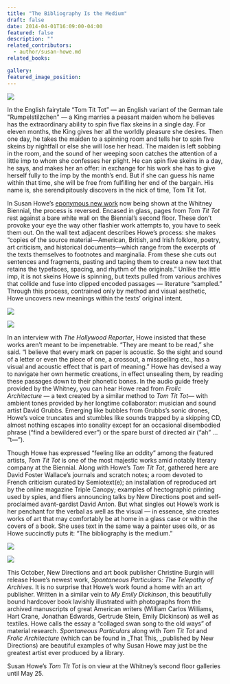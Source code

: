 ```yaml
---
title: "The Bibliography Is the Medium"
draft: false
date: 2014-04-01T16:09:00-04:00
featured: false
description: ""
related_contributors:
  - author/susan-howe.md
related_books:

gallery:
featured_image_position: 
---
```


![](https://ndbooks.imgix.net/TomTitTot.jpg)

In the English fairytale “Tom Tit Tot” — an English variant of the German tale "Rumpelstilzchen" — a King marries a peasant maiden whom he believes has the extraordinary ability to spin five flax skeins in a single day. For eleven months, the King gives her all the worldly pleasure she desires. Then one day, he takes the maiden to a spinning room and tells her to spin five skeins by nightfall or else she will lose her head. The maiden is left sobbing in the room, and the sound of her weeping soon catches the attention of a little imp to whom she confesses her plight. He can spin five skeins in a day, he says, and makes her an offer: in exchange for his work she has to give herself fully to the imp by the month’s end. But if she can guess his name within that time, she will be free from fulfilling her end of the bargain. His name is, she serendipitously discovers in the nick of time, Tom Tit Tot.

In Susan Howe’s [eponymous new work](http://whitney.org/Exhibitions/2014Biennial/SusanHowe) now being shown at the Whitney Biennial, the process is reversed. Encased in glass, pages from _Tom Tit Tot_ rest against a bare white wall on the Biennial’s second floor. These don’t provoke your eye the way other flashier work attempts to, you have to seek them out. On the wall text adjacent describes Howe’s process: she makes “copies of the source material—American, British, and Irish folklore, poetry, art criticism, and historical documents—which range from the excerpts of the texts themselves to footnotes and marginalia. From these she cuts out sentences and fragments, pasting and taping them to create a new text that retains the typefaces, spacing, and rhythm of the originals.” Unlike the little imp, it is not skeins Howe is spinning, but texts pulled from various archives that collide and fuse into clipped encoded passages — literature “sampled.” Through this process, contrained only by method and visual aesthetic, Howe uncovers new meanings within the texts’ original intent. 

![](https://ndbooks.imgix.net/photo_11.jpg)

![](https://ndbooks.imgix.net/photo_4.jpg)

In an interview with _The Hollywood Reporter_, Howe insisted that these works aren’t meant to be impenetrable. “They are meant to be read,” she said. “I believe that every mark on paper is acoustic. So the sight and sound of a letter or even the piece of one, a crossout, a misspelling etc., has a visual and acoustic effect that is part of meaning.” Howe has devised a way to navigate her own hermetic creations, in effect unsealing them, by reading these passages down to their phonetic bones. In the audio guide freely provided by the Whitney, you can hear Howe read from _Frolic Architecture_ — a text created by a similar method to _Tom Tit Tot_— with ambient tones provided by her longtime collaborator: musician and sound artist David Grubbs. Emerging like bubbles from Grubbs’s sonic drones, Howe’s voice truncates and stumbles like sounds trapped by a skipping CD, almost nothing escapes into sonality except for an occasional disembodied phrase (“find a bewildered ever”) or the spare burst of directed air (“ah” ... “t—”).

Though Howe has expressed “feeling like an oddity” among the featured artists, _Tom Tit Tot_ is one of the most majestic works amid notably literary company at the Biennial. Along with Howe’s _Tom Tit Tot_, gathered here are David Foster Wallace’s journals and scratch notes; a room devoted to French criticism curated by Semiotext(e); an installation of reproduced art by the online magazine Triple Canopy; examples of hectographic printing used by spies, and fliers announcing talks by New Directions poet and self-proclaimed avant-gardist David Anton. But what singles out Howe’s work is her penchant for the verbal as well as the visual — in essence, she creates works of art that may comfortably be at home in a glass case or within the covers of a book. She uses text in the same way a painter uses oils, or as Howe succinctly puts it: “The bibliography is the medium.”

![](https://ndbooks.imgix.net/photo_21.jpg)

![](https://ndbooks.imgix.net/photo_31.jpg)

This October, New Directions and art book publisher Christine Burgin will release Howe’s newest work, _Spontaneous Particulars: The Telepathy of Archives_. It is no surprise that Howe’s work found a home with an art publisher. Written in a similar vein to _My Emily Dickinson_, this beautifully bound hardcover book lavishly illustrated with photographs from the archived manuscripts of great American writers (William Carlos Williams, Hart Crane, Jonathan Edwards, Gertrude Stein, Emily Dickinson) as well as textiles. Howe calls the essay a “collaged swan song to the old ways” of material research. _Spontaneous Particulars_ along with _Tom Tit Tot_ and _Frolic Architecture_ (which can be found in _That This, _published by New Directions) are beautiful examples of why Susan Howe may just be the greatest artist ever produced by a library.

Susan Howe’s _Tom Tit Tot_ is on view at the Whitney’s second floor galleries until May 25.

